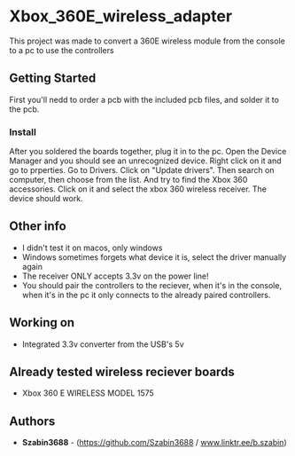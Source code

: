 # Xbox_360E_wireless_adapter
This project was made to convert a 360E wireless module from the console to a pc to use the controllers


## Getting Started

First you'll nedd to order a pcb with the included pcb files, and solder it to the pcb.


### Install
After you soldered the boards together, plug it in to the pc. Open the Device Manager and you should see an unrecognized device. Right click on it and go to prperties. Go to Drivers. Click on "Update drivers". Then search on computer, then choose from the list. And try to find the Xbox 360 accessories. Click on it and select the xbox 360 wireless receiver. The device should work.

## Other info
- I didn't test it on macos, only windows
- Windows sometimes forgets what device it is, select the driver manually again
- The receiver ONLY accepts 3.3v on the power line!
- You should pair the controllers to the reciever, when it's in the console, when it's in the pc it only connects to the already paired controllers.

## Working on
- Integrated 3.3v converter from the USB's 5v

## Already tested wireless reciever boards
- Xbox 360 E WIRELESS MODEL 1575


## Authors

  - **Szabin3688** - 
    (https://github.com/Szabin3688 / www.linktr.ee/b.szabin)
